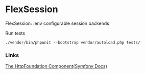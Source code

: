 # FlexSession
FlexSession: .env configurable session backends

Run tests
```
./vendor/bin/phpunit --bootstrap vendor/autoload.php tests/
```

### Links

[The HttpFoundation Component(Symfony Docs)](https://symfony.com/doc/current/components/http_foundation.html)